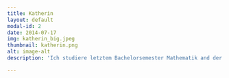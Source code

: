 ```yaml
---
title: Katherin
layout: default
modal-id: 2
date: 2014-07-17
img: katherin_big.jpeg
thumbnail: katherin.png
alt: image-alt
description: 'Ich studiere letztem Bachelorsemester Mathematik and der TUM. Seit April 2018 bin ich Teil von Townbee und anfangs habe ich mich hauptsächlich mit Louis das Imkerwissen angeeignet. Jetzt als Projektleiterin zusammen mit Polina und Dennis verfolgen wir das Ziel Townbee zu expandieren und zu vergrößen. Das besondere an Townbee ist, dass wir gleich zwei Probleme in Angriff nehmen, die Sicherung des lokalen Bienenstands und die Integrationsproblematik der vielen Flüchtlinge in Deutschland.'

---
```

